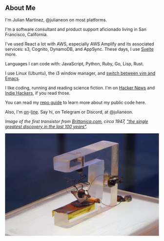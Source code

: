 ## About Me

I'm Julian Martinez, @julianeon on most platforms.

I'm a software consultant and product support aficionado living in San Francisco, California.

I've used React a lot with AWS, especially AWS Amplify and its associated services: s3, Cognito, DynamoDB, and AppSync. These days, I use [Svelte](https://javascriptpage.com/react-svelte-pitch-deck-app-comparison)  more. 

Languages I can code with: JavaScript, Python, Ruby, Go, Lisp, Rust.

I use Linux (Ubuntu), the i3 window manager, and [switch between vim and Emacs](https://medium.com/@julianmartinez/vim-vs-emacs-how-to-think-about-them-and-choose-your-editor-403456467456).

I like coding, running and reading science fiction. I'm on [Hacker News](https://news.ycombinator.com/) and [Indie Hackers](https://indiehackers.com), if you read those. 

You can read my [repo guide](repo_guide.md) to learn more about my public code here.

Also, I'm [on](https://twitter.com/julianeon)-[line](https://fosstodon.org/@julianeon). Say hi, on Telegram or Discord, at @julianeon.

_Image of the first transistor from [Brittanica.com](https://www.britannica.com/technology/transistor/Innovation-at-Bell-Labs), circa 1947, ["the single greatest discovery in the last 100 years"](https://www.extremetech.com/extreme/175004-the-genesis-of-the-transistor-the-single-greatest-discovery-in-the-last-100-years)._

![the first transistor](transistor.png)



